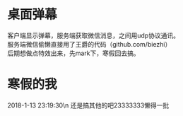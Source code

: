 # 桌面弹幕
客户端显示弹幕，服务端获取微信消息，之间用udp协议通讯。
<br>
服务端微信偷懒直接用了王爵的代码（github.com/biezhi）
<br>
后期想做点特效出来，先mark下，寒假回去搞。
# 寒假的我
2018-1-13 23:19:30\n
还是搞其他的吧23333333懒得一批
